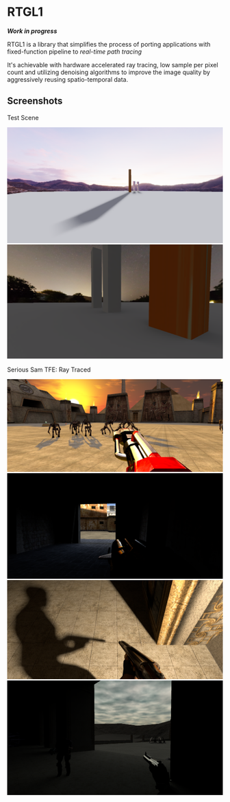 # RTGL1

***Work in progress***

RTGL1 is a library that simplifies the process of porting applications with fixed-function pipeline to *real-time path tracing*

It's achievable with hardware accelerated ray tracing, low sample per pixel count and utilizing denoising algorithms to improve the image quality by aggressively reusing spatio-temporal data.

## Screenshots

Test Scene

![Screenshot 00](/Doc/Screenshots/Screenshot_00.png)
![Screenshot 01](/Doc/Screenshots/Screenshot_01.png)

Serious Sam TFE: Ray Traced

![Screenshot 02](/Doc/Screenshots/Screenshot_02.png)
![Screenshot 03](/Doc/Screenshots/Screenshot_03.png)
![Screenshot 04](/Doc/Screenshots/Screenshot_04.png)
![Screenshot 04](/Doc/Screenshots/Screenshot_05.png)